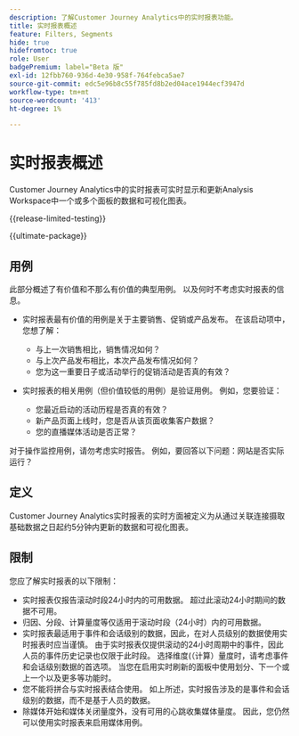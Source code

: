 ```yaml
---
description: 了解Customer Journey Analytics中的实时报表功能。
title: 实时报表概述
feature: Filters, Segments
hide: true
hidefromtoc: true
role: User
badgePremium: label="Beta 版"
exl-id: 12fbb760-936d-4e30-958f-764febca5ae7
source-git-commit: edc5e96b8c55f785fd8b2ed04ace1944ecf3947d
workflow-type: tm+mt
source-wordcount: '413'
ht-degree: 1%

---
```


# 实时报表概述

Customer Journey Analytics中的实时报表可实时显示和更新Analysis Workspace中一个或多个面板的数据和可视化图表。

{{release-limited-testing}}

{{ultimate-package}}

## 用例

此部分概述了有价值和不那么有价值的典型用例。 以及何时不考虑实时报表的信息。

* 实时报表最有价值的用例是关于主要销售、促销或产品发布。
在该启动项中，您想了解：

   * 与上一次销售相比，销售情况如何？
   * 与上次产品发布相比，本次产品发布情况如何？
   * 您为这一重要日子或活动举行的促销活动是否真的有效？

* 实时报表的相关用例（但价值较低的用例）是验证用例。
例如，您要验证：

   * 您最近启动的活动历程是否真的有效？
   * 新产品页面上线时，您是否从该页面收集客户数据？
   * 您的直播媒体活动是否正常？

对于操作监控用例，请勿考虑实时报告。 例如，要回答以下问题：网站是否实际运行？


## 定义

Customer Journey Analytics实时报表的实时方面被定义为从通过关联连接摄取基础数据之日起约5分钟内更新的数据和可视化图表。

## 限制

您应了解实时报表的以下限制：

* 实时报表仅报告滚动时段24小时内的可用数据。 超过此滚动24小时期间的数据不可用。
* 归因、分段、计算量度等仅适用于滚动时段（24小时）内的可用数据。
* 实时报表最适用于事件和会话级别的数据，因此，在对人员级别的数据使用实时报表时应当谨慎。 <!--Need to explain this a bit better -->由于实时报表仅提供滚动的24小时周期中的事件，因此人员的事件历史记录也仅限于此时段。 选择维度(（计算）量度时，请考虑事件和会话级别数据的首选项。 当您在启用实时刷新的面板中使用划分、下一个或上一个以及更多等功能时。
* 您不能将拼合与实时报表结合使用。 <!-- Do we need to explain this in more detail, why? -->如上所述，实时报告涉及的是事件和会话级别的数据，而不是基于人员的数据。
* 除媒体开始和媒体关闭量度外，没有可用的心跳收集媒体量度。 因此，您仍然可以使用实时报表来启用媒体用例。

